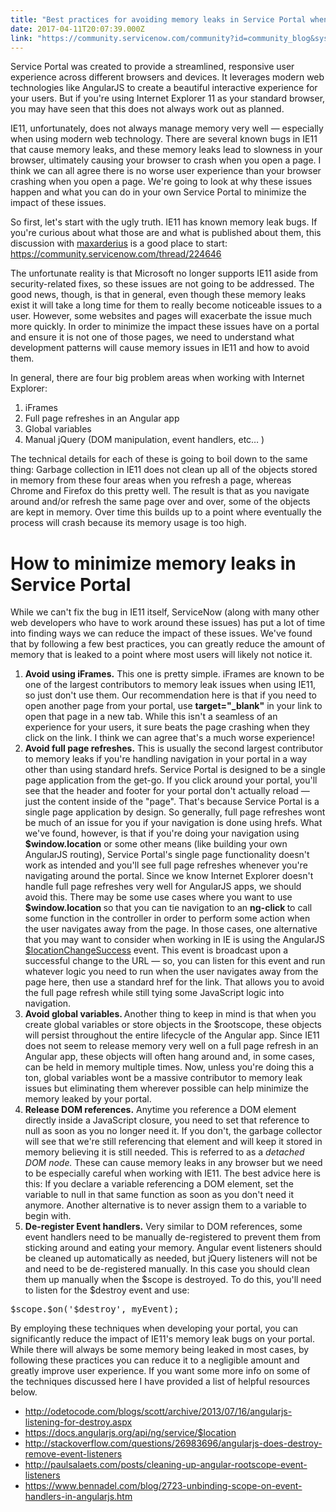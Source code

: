 ```yaml
---
title: "Best practices for avoiding memory leaks in Service Portal when using Internet Explorer"
date: 2017-04-11T20:07:39.000Z
link: "https://community.servicenow.com/community?id=community_blog&sys_id=76bdeaa9dbd0dbc01dcaf3231f9619cd"
---
```

<p>Service Portal was created to provide a streamlined, responsive user experience across different browsers and devices. It leverages modern web technologies like AngularJS to create a beautiful interactive experience for your users. But if you're using Internet Explorer 11 as your standard browser, you may have seen that this does not always work out as planned.</p><p></p><p>IE11, unfortunately, does not always manage memory very well — especially when using modern web technology. There are several known bugs in IE11 that cause memory leaks, and these memory leaks lead to slowness in your browser, ultimately causing your browser to crash when you open a page. I think we can all agree there is no worse user experience than your browser crashing when you open a page. We're going to look at why these issues happen and what you can do in your own Service Portal to minimize the impact of these issues.</p><p></p><p>So first, let's start with the ugly truth. IE11 has known memory leak bugs. If you're curious about what those are and what is published about them, this discussion with <a title="maxarderius" __default_attr="60508" __jive_macro_name="user" class="jive_macro jive_macro_user" data-orig-content="maxarderius" data-renderedposition="156.17897033691406_1054.07666015625_95_16" href="/community?id=community_user_profile&user=a5821ae9dbd81fc09c9ffb651f9619ae">maxarderius</a> is a good place to start: <a title="" _jive_internal="true" href="/community?id=community_question&sys_id=69868725db1cdbc01dcaf3231f961955">https://community.servicenow.com/thread/224646</a></p><p></p><p>The unfortunate reality is that Microsoft no longer supports IE11 aside from security-related fixes, so these issues are not going to be addressed. The good news, though, is that in general, even though these memory leaks exist it will take a long time for them to really become noticeable issues to a user. However, some websites and pages will exacerbate the issue much more quickly. In order to minimize the impact these issues have on a portal and ensure it is not one of those pages, we need to understand what development patterns will cause memory issues in IE11 and how to avoid them.</p><p></p><p>In general, there are four big problem areas when working with Internet Explorer:</p><ol style="list-style-type: decimal;"><li>iFrames</li><li>Full page refreshes in an Angular app</li><li>Global variables</li><li>Manual jQuery (DOM manipulation, event handlers, etc… )</li></ol><p></p><p>The technical details for each of these is going to boil down to the same thing: Garbage collection in IE11 does not clean up all of the objects stored in memory from these four areas when you refresh a page, whereas Chrome and Firefox do this pretty well. The result is that as you navigate around and/or refresh the same page over and over, some of the objects are kept in memory. Over time this builds up to a point where eventually the process will crash because its memory usage is too high.</p><p></p><h1>How to minimize memory leaks in Service Portal</h1><p>While we can't fix the bug in IE11 itself, ServiceNow (along with many other web developers who have to work around these issues) has put a lot of time into finding ways we can reduce the impact of these issues. We've found that by following a few best practices, you can greatly reduce the amount of memory that is leaked to a point where most users will likely not notice it.</p><p></p><ol style="list-style-type: decimal;"><li><strong> Avoid using iFrames.</strong> This one is pretty simple. iFrames are known to be one of the largest contributors to memory leak issues when using IE11, so just don't use them. Our recommendation here is that if you need to open another page from your portal, use <strong>target="_blank"</strong> in your link to open that page in a new tab. While this isn't a seamless of an experience for your users, it sure beats the page crashing when they click on the link. I think we can agree that's a much worse experience!</li><li><strong>Avoid full page refreshes.</strong> This is usually the second largest contributor to memory leaks if you're handling navigation in your portal in a way other than using standard hrefs. Service Portal is designed to be a single page application from the get-go. If you click around your portal, you'll see that the header and footer for your portal don't actually reload — just the content inside of the "page". That's because Service Portal is a single page application by design. So generally, full page refreshes wont be much of an issue for you if your navigation is done using hrefs. What we've found, however, is that if you're doing your navigation using <strong>$window.location</strong> or some other means (like building your own AngularJS routing), Service Portal's single page functionality doesn't work as intended and you'll see full page refreshes whenever you're navigating around the portal.<strong> </strong>Since we know Internet Explorer doesn't handle full page refreshes very well for AngularJS apps, we should avoid this. There may be some use cases where you want to use <strong>$window.location </strong>so that you can tie navigation to an <strong>ng-click </strong>to call some function in the controller in order to perform some action when the user navigates away from the page. In those cases, one alternative that you may want to consider when working in IE is using the AngularJS <a title="ocs.angularjs.org/api/ng/service/$location" href="https://docs.angularjs.org/api/ng/service/$location">$locationChangeSuccess</a> event. This event is broadcast upon a successful change to the URL — so, you can listen for this event and run whatever logic you need to run when the user navigates away from the page here, then use a standard href for the link. That allows you to avoid the full page refresh while still tying some JavaScript logic into navigation.</li><li><strong>Avoid global variables. </strong>Another thing to keep in mind is that when you create global variables or store objects in the $rootscope, these objects will persist throughout the entire lifecycle of the Angular app. Since IE11 does not seem to release memory very well on a full page refresh in an Angular app, these objects will often hang around and, in some cases, can be held in memory multiple times. Now, unless you're doing this a ton, global variables wont be a massive contributor to memory leak issues but eliminating them wherever possible can help minimize the memory leaked by your portal.</li><li><strong>Release DOM references.</strong> Anytime you reference a DOM element directly inside a JavaScript closure, you need to set that reference to null as soon as you no longer need it. If you don't, the garbage collector will see that we're still referencing that element and will keep it stored in memory believing it is still needed. This is referred to as a <em>detached DOM node.</em> These can cause memory leaks in any browser but we need to be especially careful when working with IE11. The best advice here is this: If you declare a variable referencing a DOM element, set the variable to null in that same function as soon as you don't need it anymore. Another alternative is to never assign them to a variable to begin with.</li><li><strong>De-register Event handlers.</strong> Very similar to DOM references, some event handlers need to be manually de-registered to prevent them from sticking around and eating your memory. Angular event listeners should be cleaned up automatically as needed, but jQuery listeners will not be and need to be de-registered manually. In this case you should clean them up manually when the $scope is destroyed. To do this, you'll need to listen for the $destroy event and use:</li></ol><p></p><pre __default_attr="javascript" __jive_macro_name="code" class="jive_macro_code _jivemacro_uid_14919133335401481 jive_text_macro" data-renderedposition="1224.23291015625_7.997159004211426_1145_15" jivemacro_uid="_14919133335401481">$scope.$on('$destroy', myEvent);</pre><p></p><p>By employing these techniques when developing your portal, you can significantly reduce the impact of IE11's memory leak bugs on your portal. While there will always be some memory being leaked in most cases, by following these practices you can reduce it to a negligible amount and greatly improve user experience. If you want some more info on some of the techniques discussed here I have provided a list of helpful resources below.</p><p></p><ul><li><a title="etocode.com/blogs/scott/archive/2013/07/16/angularjs-listening-for-destroy.aspx" href="http://odetocode.com/blogs/scott/archive/2013/07/16/angularjs-listening-for-destroy.aspx">http://odetocode.com/blogs/scott/archive/2013/07/16/angularjs-listening-for-destroy.aspx</a></li><li><a title="ocs.angularjs.org/api/ng/service/$location" href="https://docs.angularjs.org/api/ng/service/$location">https://docs.angularjs.org/api/ng/service/$location</a></li><li><a title="ackoverflow.com/questions/26983696/angularjs-does-destroy-remove-event-listeners" href="http://stackoverflow.com/questions/26983696/angularjs-does-destroy-remove-event-listeners">http://stackoverflow.com/questions/26983696/angularjs-does-destroy-remove-event-listeners</a></li><li><a title="ulsalaets.com/posts/cleaning-up-angular-rootscope-event-listeners" href="http://paulsalaets.com/posts/cleaning-up-angular-rootscope-event-listeners">http://paulsalaets.com/posts/cleaning-up-angular-rootscope-event-listeners</a></li><li><a title="ww.bennadel.com/blog/2723-unbinding-scope-on-event-handlers-in-angularjs.htm" href="https://www.bennadel.com/blog/2723-unbinding-scope-on-event-handlers-in-angularjs.htm">https://www.bennadel.com/blog/2723-unbinding-scope-on-event-handlers-in-angularjs.htm</a></li></ul>